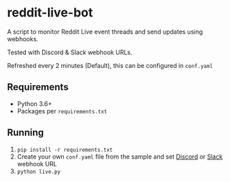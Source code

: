 # reddit-live-bot

A script to monitor Reddit Live event threads and send updates using webhooks.

Tested with Discord & Slack webhook URLs.

Refreshed every 2 minutes (Default), this can be configured in `conf.yaml`

## Requirements

- Python 3.6+
- Packages per `requirements.txt`

## Running

1. `pip install -r requirements.txt`
2. Create your own `conf.yaml` file from the sample and set [Discord](https://support.discord.com/hc/en-us/articles/228383668-Intro-to-Webhooks) or [Slack](https://api.slack.com/messaging/webhooks) webhook URL
3. `python live.py`
